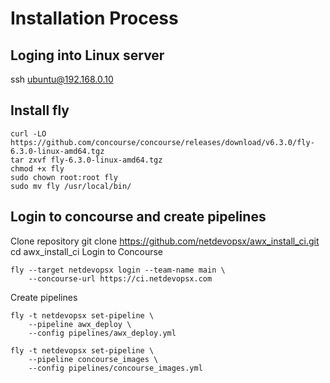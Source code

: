# Installation Process
## Loging into Linux server

ssh ubuntu@192.168.0.10

## Install fly
```
curl -LO https://github.com/concourse/concourse/releases/download/v6.3.0/fly-6.3.0-linux-amd64.tgz
tar zxvf fly-6.3.0-linux-amd64.tgz
chmod +x fly
sudo chown root:root fly
sudo mv fly /usr/local/bin/
```

## Login to concourse and create pipelines
Clone repository 
git clone https://github.com/netdevopsx/awx_install_ci.git
cd awx_install_ci
Login to Concourse
```
fly --target netdevopsx login --team-name main \
    --concourse-url https://ci.netdevopsx.com
```
Create pipelines
```
fly -t netdevopsx set-pipeline \
    --pipeline awx_deploy \
    --config pipelines/awx_deploy.yml

fly -t netdevopsx set-pipeline \
    --pipeline concourse_images \
    --config pipelines/concourse_images.yml
```